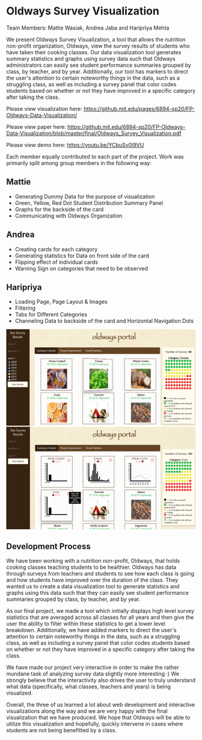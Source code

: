  # Oldways Survey Visualization
 Team Members: Mattie Wasiak, Andrea Jaba and Haripriya Mehta
 
 We present Oldways Survey Visualization, a tool that allows the nutrition non-profit organization, Oldways, view the survey results of students who have taken their cooking classes. Our data visualization tool generates summary statistics and graphs using survey data such that Oldways administrators can easily see student performance summaries grouped by class, by teacher, and by year. Additionally, our tool has markers to direct the user's attention to certain noteworthy things in the data, such as a struggling class, as well as including a survey panel that color codes students based on whether or not they have improved in a specific category after taking the class.
 
 Please view visualization here: https://github.mit.edu/pages/6894-sp20/FP-Oldways-Data-Visualization/
 
 Please view paper here: https://github.mit.edu/6894-sp20/FP-Oldways-Data-Visualization/blob/master/final/Oldways_Survey_Visualization.pdf
 
 Please view demo here: https://youtu.be/YCbuSv0I9VU
 
Each member equally contributed to each part of the project. Work was primarily split among group members in the following way:
 
 ## Mattie
 * Generating Dummy Data for the purpose of visualization
 * Green, Yellow, Red Dot Student Distribution Summary Panel
 * Graphs for the backside of the card
 * Communicating with Oldways Organization


 ## Andrea
 * Creating cards for each category
 * Generating statistics for Data on front side of the card
 * Flipping effect of individual cards
 * Warning Sign on categories that need to be observed
 
 
## Haripriya
* Loading Page, Page Layout & Images
* Filtering 
* Tabs for Different Categories 
* Channeling Data to backside of the card and Horizontal Navigation Dots

![Screenshot 2 of Visualization](screen1.png)
![Screenshot 3 of Visualization](back.png)

## Development Process

We have been working with a nutrition non-profit, Oldways, that holds cooking classes teaching students to be healthier. Oldways has data through surveys from teachers and students to see how each class is going and how students have improved over the duration of the class. They wanted us to create a data visualization tool to generate statistics and graphs using this data such that they can easily see student performance summaries grouped by class, by teacher, and by year. 

As our final project, we made a tool which initially displays high level survey statistics that are averaged across all classes for all years and then give the user the ability to filter within these statistics to get a lower level breakdown. Additionally, we have added markers to direct the user's attention to certain noteworthy things in the data, such as a struggling class, as well as including a survey panel that color codes students based on whether or not they have improved in a specific category after taking the class.

We have made our project very interactive in order to make the rather mundane task of analyzing survey data slightly more interesting :) We strongly believe that the interactivity also drives the user to truly understand what data (specifically, what classes, teachers and years) is being visualized.

Overall, the three of us learned a lot about web development and interactive visualizations along the way and we are very happy with the final visualization that we have produced. We hope that Oldways will be able to utilize this visualization and hopefully, quickly intervene in cases where students are not being benefitted by a class.
